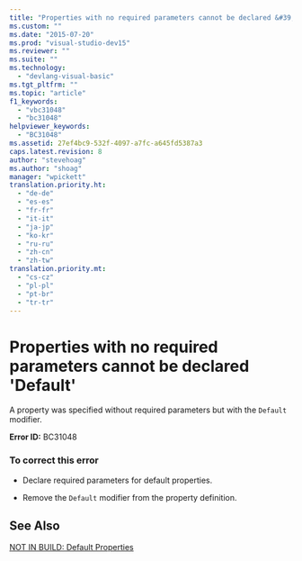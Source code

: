 ```yaml
---
title: "Properties with no required parameters cannot be declared &#39;Default&#39; | Microsoft Docs"
ms.custom: ""
ms.date: "2015-07-20"
ms.prod: "visual-studio-dev15"
ms.reviewer: ""
ms.suite: ""
ms.technology: 
  - "devlang-visual-basic"
ms.tgt_pltfrm: ""
ms.topic: "article"
f1_keywords: 
  - "vbc31048"
  - "bc31048"
helpviewer_keywords: 
  - "BC31048"
ms.assetid: 27ef4bc9-532f-4097-a7fc-a645fd5387a3
caps.latest.revision: 8
author: "stevehoag"
ms.author: "shoag"
manager: "wpickett"
translation.priority.ht: 
  - "de-de"
  - "es-es"
  - "fr-fr"
  - "it-it"
  - "ja-jp"
  - "ko-kr"
  - "ru-ru"
  - "zh-cn"
  - "zh-tw"
translation.priority.mt: 
  - "cs-cz"
  - "pl-pl"
  - "pt-br"
  - "tr-tr"
---
```

# Properties with no required parameters cannot be declared &#39;Default&#39;
A property was specified without required parameters but with the `Default` modifier.  
  
 **Error ID:** BC31048  
  
### To correct this error  
  
-   Declare required parameters for default properties.  
  
-   Remove the `Default` modifier from the property definition.  
  
## See Also  
 [NOT IN BUILD: Default Properties](http://msdn.microsoft.com/en-us/a70f2a27-8176-4858-935e-f25afdd43ab5)
